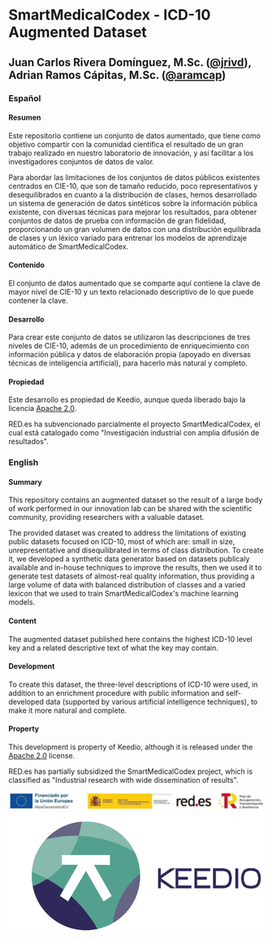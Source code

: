# SmartMedicalCodex - ICD-10 Augmented Dataset

## Juan Carlos Rivera Domínguez, M.Sc. ([@jrivd](https://github.com/jrivd)), Adrian Ramos Cápitas, M.Sc. ([@aramcap](https://github.com/aramcap))

### Español

#### Resumen

Este repositorio contiene un conjunto de datos aumentado, que tiene como objetivo compartir con la comunidad científica el resultado de un gran trabajo realizado en nuestro laboratorio de innovación, y así facilitar a los investigadores conjuntos de datos de valor.

Para abordar las limitaciones de los conjuntos de datos públicos existentes centrados en CIE-10, que son de tamaño reducido, poco representativos y desequilibrados en cuanto a la distribución de clases, hemos desarrollado un sistema de generación de datos sintéticos sobre la información pública existente, con diversas técnicas para mejorar los resultados, para obtener conjuntos de datos de prueba con información de gran fidelidad, proporcionando un gran volumen de datos con una distribución equilibrada de clases y un léxico variado para entrenar los modelos de aprendizaje automático de SmartMedicalCodex.

#### Contenido

El conjunto de datos aumentado que se comparte aquí contiene la clave de mayor nivel de CIE-10 y un texto relacionado descriptivo de lo que puede contener la clave.

#### Desarrollo

Para crear este conjunto de datos se utilizaron las descripciones de tres niveles de CIE-10, además de un procedimiento de enriquecimiento con información pública y datos de elaboración propia (apoyado en diversas técnicas de inteligencia artificial), para hacerlo más natural y completo.

#### Propiedad

Este desarrollo es propiedad de Keedio, aunque queda liberado bajo la licencia [Apache 2.0](/LICENSE).

RED.es ha subvencionado parcialmente el proyecto SmartMedicalCodex, el cual está catalogado como "Investigación industrial con amplia difusión de resultados".

### English

#### Summary

This repository contains an augmented dataset so the result of a large body of work performed in our innovation lab can be shared with the scientific community, providing researchers with a valuable dataset.

The provided dataset was created to address the limitations of existing public datasets focused on ICD-10, most of which are: small in size, unrepresentative and disequilibrated in terms of class distribution. To create it, we developed a synthetic data generator based on datasets publicaly available and in-house techniques to improve the results, then we used it to generate test datasets of almost-real quality information, thus providing a large volume of data with balanced distribution of classes and a varied lexicon that we used to train SmartMedicalCodex's machine learning models.

#### Content

The augmented dataset published here contains the highest ICD-10 level key and a related descriptive text of what the key may contain.

#### Development

To create this dataset, the three-level descriptions of ICD-10 were used, in addition to an enrichment procedure with public information and self-developed data (supported by various artificial intelligence techniques), to make it more natural and complete.

#### Property

This development is property of Keedio, although it is released under the [Apache 2.0](/LICENSE) license.

RED.es has partially subsidized the SmartMedicalCodex project, which is classified as "Industrial research with wide dissemination of results".

![pie_red.es](readme_files/pie_red.es.png)
![logo_keedio](readme_files/keedio.png)
